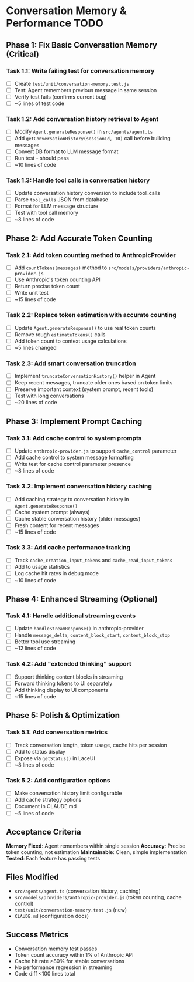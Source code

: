 # Conversation Memory & Performance TODO

## Phase 1: Fix Basic Conversation Memory (Critical)

### Task 1.1: Write failing test for conversation memory
- [ ] Create `test/unit/conversation-memory.test.js`
- [ ] Test: Agent remembers previous message in same session
- [ ] Verify test fails (confirms current bug)
- [ ] ~5 lines of test code

### Task 1.2: Add conversation history retrieval to Agent
- [ ] Modify `Agent.generateResponse()` in `src/agents/agent.ts`
- [ ] Add `getConversationHistory(sessionId, 10)` call before building messages
- [ ] Convert DB format to LLM message format
- [ ] Run test - should pass
- [ ] ~10 lines of code

### Task 1.3: Handle tool calls in conversation history
- [ ] Update conversation history conversion to include tool_calls
- [ ] Parse `tool_calls` JSON from database 
- [ ] Format for LLM message structure
- [ ] Test with tool call memory
- [ ] ~8 lines of code

## Phase 2: Add Accurate Token Counting

### Task 2.1: Add token counting method to AnthropicProvider
- [ ] Add `countTokens(messages)` method to `src/models/providers/anthropic-provider.js`
- [ ] Use Anthropic's token counting API
- [ ] Return precise token count
- [ ] Write unit test
- [ ] ~15 lines of code

### Task 2.2: Replace token estimation with accurate counting
- [ ] Update `Agent.generateResponse()` to use real token counts
- [ ] Remove rough `estimateTokens()` calls
- [ ] Add token count to context usage calculations
- [ ] ~5 lines changed

### Task 2.3: Add smart conversation truncation
- [ ] Implement `truncateConversationHistory()` helper in Agent
- [ ] Keep recent messages, truncate older ones based on token limits
- [ ] Preserve important context (system prompt, recent tools)
- [ ] Test with long conversations
- [ ] ~20 lines of code

## Phase 3: Implement Prompt Caching

### Task 3.1: Add cache control to system prompts
- [ ] Update `anthropic-provider.js` to support `cache_control` parameter
- [ ] Add cache control to system message formatting
- [ ] Write test for cache control parameter presence
- [ ] ~8 lines of code

### Task 3.2: Implement conversation history caching
- [ ] Add caching strategy to conversation history in `Agent.generateResponse()`
- [ ] Cache system prompt (always)
- [ ] Cache stable conversation history (older messages)
- [ ] Fresh content for recent messages
- [ ] ~15 lines of code

### Task 3.3: Add cache performance tracking
- [ ] Track `cache_creation_input_tokens` and `cache_read_input_tokens`
- [ ] Add to usage statistics
- [ ] Log cache hit rates in debug mode
- [ ] ~10 lines of code

## Phase 4: Enhanced Streaming (Optional)

### Task 4.1: Handle additional streaming events
- [ ] Update `handleStreamResponse()` in anthropic-provider
- [ ] Handle `message_delta`, `content_block_start`, `content_block_stop`
- [ ] Better tool use streaming
- [ ] ~12 lines of code

### Task 4.2: Add "extended thinking" support
- [ ] Support thinking content blocks in streaming
- [ ] Forward thinking tokens to UI separately
- [ ] Add thinking display to UI components
- [ ] ~15 lines of code

## Phase 5: Polish & Optimization

### Task 5.1: Add conversation metrics
- [ ] Track conversation length, token usage, cache hits per session
- [ ] Add to status display
- [ ] Expose via `getStatus()` in LaceUI
- [ ] ~8 lines of code

### Task 5.2: Add configuration options
- [ ] Make conversation history limit configurable
- [ ] Add cache strategy options
- [ ] Document in CLAUDE.md
- [ ] ~5 lines of code

## Acceptance Criteria

**Memory Fixed**: Agent remembers within single session
**Accuracy**: Precise token counting, not estimation
**Maintainable**: Clean, simple implementation
**Tested**: Each feature has passing tests

## Files Modified

- `src/agents/agent.ts` (conversation history, caching)
- `src/models/providers/anthropic-provider.js` (token counting, cache control)
- `test/unit/conversation-memory.test.js` (new)
- `CLAUDE.md` (configuration docs)

## Success Metrics

- Conversation memory test passes
- Token count accuracy within 1% of Anthropic API
- Cache hit rate >80% for stable conversations
- No performance regression in streaming
- Code diff <100 lines total
